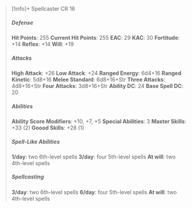 > [!info]+ Spellcaster CR 16
> ##### Defense
> **Hit Points**: 255
> **Current Hit Points**: 255
> **EAC**: 29
> **KAC**: 30
> **Fortitude**: +14
> **Reflex**: +14
> **Will**: +19
> ##### Attacks
> **High Attack**: +26
> **Low Attack**: +24
> **Ranged Energy**: 6d4+16
> **Ranged Kinetic**: 5d8+16
> **Melee Standard**: 6d8+16+Str
> **Three Attacks**: 4d8+16+Str
> **Four Attacks**: 3d8+16+Str
> **Ability DC**: 24
> **Base Spell DC**: 20
> ##### Abilities
> **Ability Score Modifiers**: +10, +7, +5
> **Special Abilities**: 3
> **Master Skills**: +33 (2)
> **Goood Skills**: +28 (1)
> ##### Spell-Like Abilities
> **1/day**: two 6th-level spells
> **3/day**: four 5th-level spells
> **At will**: two 4th-level spells
> ##### Spellcasting
> **3/day**: two 6th-level spells
> **6/day**: four 5th-level spells
> **At will**: two 4th-level spells
